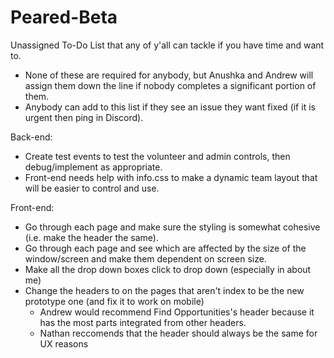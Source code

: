 # Peared-Beta
Unassigned To-Do List that any of y'all can tackle if you have time and want to.
 - None of these are required for anybody, but Anushka and Andrew will assign them down the line
if nobody completes a significant portion of them.
 - Anybody can add to this list if they see an issue they want fixed (if it is urgent then ping in Discord).

Back-end:
 - Create test events to test the volunteer and admin controls, then debug/implement as appropriate.
 - Front-end needs help with info.css to make a dynamic team layout that will be easier to control and use.

Front-end:
 - Go through each page and make sure the styling is somewhat cohesive (i.e. make the header the same).
 - Go through each page and see which are affected by the size of the window/screen and make them dependent on screen size.
 - Make all the drop down boxes click to drop down (especially in about me)
 - Change the headers to on the pages that aren't index to be the new prototype one (and fix it to work on mobile)
   - Andrew would recommend Find Opportunities's header because it has the most parts integrated from other headers.
   - Nathan reccomends that the header should always be the same for UX reasons
